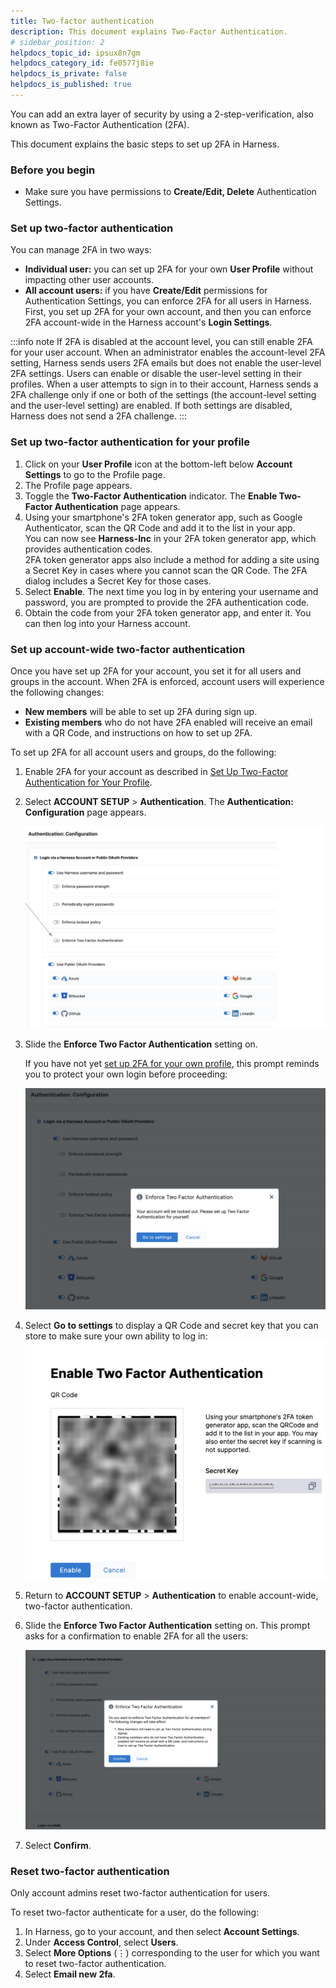 ```yaml
---
title: Two-factor authentication
description: This document explains Two-Factor Authentication.
# sidebar_position: 2
helpdocs_topic_id: ipsux8n7gm
helpdocs_category_id: fe0577j8ie
helpdocs_is_private: false
helpdocs_is_published: true
---
```


You can add an extra layer of security by using a 2-step-verification, also known as Two-Factor Authentication (2FA). 

This document explains the basic steps to set up 2FA in Harness.

### Before you begin

* Make sure you have permissions to **Create/Edit, Delete** Authentication Settings.

### Set up two-factor authentication

You can manage 2FA in two ways:

* **Individual user:** you can set up 2FA for your own **User Profile** without impacting other user accounts.
* **All account users:** if you have **Create/Edit** permissions for Authentication Settings, you can enforce 2FA for all users in Harness. First, you set up 2FA for your own account, and then you can enforce 2FA account-wide in the Harness account's **Login Settings**.

:::info note
If 2FA is disabled at the account level, you can still enable 2FA for your user account. When an administrator enables the account-level 2FA setting, Harness sends users 2FA emails but does not enable the user-level 2FA settings. Users can enable or disable the user-level setting in their profiles. When a user attempts to sign in to their account, Harness sends a 2FA challenge only if one or both of the settings (the account-level setting and the user-level setting) are enabled. If both settings are disabled, Harness does not send a 2FA challenge.
:::

### Set up two-factor authentication for your profile

1. Click on your **User Profile** icon at the bottom-left below **Account Settings** to go to the Profile page.
2. The Profile page appears.
3. Toggle the **Two-Factor Authentication** indicator. The **Enable Two-Factor Authentication** page appears.
4. Using your smartphone's 2FA token generator app, such as Google Authenticator, scan the QR Code and add it to the list in your app.  
You can now see **Harness-Inc** in your 2FA token generator app, which provides authentication codes.  
2FA token generator apps also include a method for adding a site using a Secret Key in cases where you cannot scan the QR Code. The 2FA dialog includes a Secret Key for those cases.
5. Select **Enable**. The next time you log in by entering your username and password, you are prompted to provide the 2FA authentication code.
6. Obtain the code from your 2FA token generator app, and enter it. You can then log into your Harness account.

### Set up account-wide two-factor authentication

Once you have set up 2FA for your account, you set it for all users and groups in the account. When 2FA is enforced, account users will experience the following changes:

* **New members** will be able to set up 2FA during sign up.
* **Existing members** who do not have 2FA enabled will receive an email with a QR Code, and instructions on how to set up 2FA.

To set up 2FA for all account users and groups, do the following:

1. Enable 2FA for your account as described in [Set Up Two-Factor Authentication for Your Profile](#set-up-two-factor-authentication-for-your-profile).
   
2. Select **ACCOUNT SETUP** > **Authentication**. The **Authentication: Configuration** page appears.  
   
   ![](./static/two-factor-authentication-01.png)

3. Slide the **Enforce Two Factor Authentication** setting on.
  
   If you have not yet [set up 2FA for your own profile](#set-up-two-factor-authentication-for-your-profile), this prompt reminds you to protect your own login before proceeding:

   ![](./static/two-factor-authentication-02.png)

4. Select **Go to settings** to display a QR Code and secret key that you can store to make sure your own ability to log in:  
![](./static/two-factor-authentication-03.png)

5. Return to **ACCOUNT SETUP** > **Authentication** to enable account-wide, two-factor authentication.
6. Slide the **Enforce Two Factor Authentication** setting on. This prompt asks for a confirmation to enable 2FA for all the users:  
   
   ![](./static/two-factor-authentication-04.png)

7. Select **Confirm**.

### Reset two-factor authentication

Only account admins reset two-factor authentication for users.

To reset two-factor authenticate for a user, do the following:

1. In Harness, go to your account, and then select **Account Settings**.
2. Under **Access Control**, select **Users**.
3. Select **More Options** (&vellip;) corresponding to the user for which you want to reset two-factor authentication.
4. Select **Email new 2fa**.
